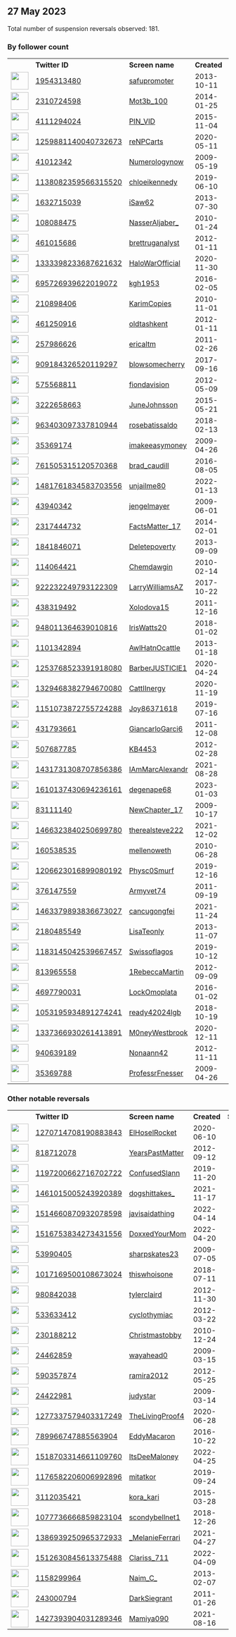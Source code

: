 
## 27 May 2023
Total number of suspension reversals observed: 181.

### By follower count
<table><tr><th></th><th align="left">Twitter ID</th><th align="left">Screen name</th>
<th align="left">Created</th><th align="left">Status</th><th align="left">Suspended</th><th align="left">Followers</th>
<tr><td><a href="https://pbs.twimg.com/profile_images/1643509495304429568/ZIl7vdZ8_normal.jpg"><img src="https://pbs.twimg.com/profile_images/1643509495304429568/ZIl7vdZ8_normal.jpg" width="40px" height="40px" align="center"/></a></td><td><a href="https://twitter.com/intent/user?user_id=1954313480">1954313480</a></td><td><a href="https://twitter.com/safupromoter">safupromoter</a></td><td>2013-10-11</td><td align="center"></td><td>2022-11-08</td><td>658125</td></tr>
<tr><td><a href="https://pbs.twimg.com/profile_images/1576062411106406401/DujgIS2i_normal.jpg"><img src="https://pbs.twimg.com/profile_images/1576062411106406401/DujgIS2i_normal.jpg" width="40px" height="40px" align="center"/></a></td><td><a href="https://twitter.com/intent/user?user_id=2310724598">2310724598</a></td><td><a href="https://twitter.com/Mot3b_100">Mot3b_100</a></td><td>2014-01-25</td><td align="center"></td><td>2022-10-08</td><td>128097</td></tr>
<tr><td><a href="https://pbs.twimg.com/profile_images/662164231362633728/-9v3ZZly_normal.jpg"><img src="https://pbs.twimg.com/profile_images/662164231362633728/-9v3ZZly_normal.jpg" width="40px" height="40px" align="center"/></a></td><td><a href="https://twitter.com/intent/user?user_id=4111294024">4111294024</a></td><td><a href="https://twitter.com/PIN_VID">PIN_VID</a></td><td>2015-11-04</td><td align="center"></td><td></td><td>63841</td></tr>
<tr><td><a href="https://pbs.twimg.com/profile_images/1587141379964157952/qO7M4yUj_normal.jpg"><img src="https://pbs.twimg.com/profile_images/1587141379964157952/qO7M4yUj_normal.jpg" width="40px" height="40px" align="center"/></a></td><td><a href="https://twitter.com/intent/user?user_id=1259881140040732673">1259881140040732673</a></td><td><a href="https://twitter.com/reNPCarts">reNPCarts</a></td><td>2020-05-11</td><td align="center"></td><td>2023-05-05</td><td>39614</td></tr>
<tr><td><a href="https://pbs.twimg.com/profile_images/1078462861696028672/K2L7YuAi_normal.jpg"><img src="https://pbs.twimg.com/profile_images/1078462861696028672/K2L7YuAi_normal.jpg" width="40px" height="40px" align="center"/></a></td><td><a href="https://twitter.com/intent/user?user_id=41012342">41012342</a></td><td><a href="https://twitter.com/Numerologynow">Numerologynow</a></td><td>2009-05-19</td><td align="center"></td><td></td><td>23265</td></tr>
<tr><td><a href="https://pbs.twimg.com/profile_images/1531851642387189760/JC4oh6xu_normal.jpg"><img src="https://pbs.twimg.com/profile_images/1531851642387189760/JC4oh6xu_normal.jpg" width="40px" height="40px" align="center"/></a></td><td><a href="https://twitter.com/intent/user?user_id=1138082359566315520">1138082359566315520</a></td><td><a href="https://twitter.com/chloeikennedy">chloeikennedy</a></td><td>2019-06-10</td><td align="center"></td><td>2023-05-20</td><td>17822</td></tr>
<tr><td><a href="https://pbs.twimg.com/profile_images/1382520230962941953/G9iiDdaU_normal.jpg"><img src="https://pbs.twimg.com/profile_images/1382520230962941953/G9iiDdaU_normal.jpg" width="40px" height="40px" align="center"/></a></td><td><a href="https://twitter.com/intent/user?user_id=1632715039">1632715039</a></td><td><a href="https://twitter.com/iSaw62">iSaw62</a></td><td>2013-07-30</td><td align="center"></td><td></td><td>16794</td></tr>
<tr><td><a href="https://pbs.twimg.com/profile_images/1651327249163927553/qczuYGQh_normal.jpg"><img src="https://pbs.twimg.com/profile_images/1651327249163927553/qczuYGQh_normal.jpg" width="40px" height="40px" align="center"/></a></td><td><a href="https://twitter.com/intent/user?user_id=108088475">108088475</a></td><td><a href="https://twitter.com/NasserAljaber_">NasserAljaber_</a></td><td>2010-01-24</td><td align="center"></td><td>2023-05-25</td><td>13663</td></tr>
<tr><td><a href="https://pbs.twimg.com/profile_images/1348666445572534273/D5VjJjbt_normal.jpg"><img src="https://pbs.twimg.com/profile_images/1348666445572534273/D5VjJjbt_normal.jpg" width="40px" height="40px" align="center"/></a></td><td><a href="https://twitter.com/intent/user?user_id=461015686">461015686</a></td><td><a href="https://twitter.com/brettruganalyst">brettruganalyst</a></td><td>2012-01-11</td><td align="center"></td><td>2023-03-21</td><td>13581</td></tr>
<tr><td><a href="https://pbs.twimg.com/profile_images/1347522341488656386/48z5gB1r_normal.jpg"><img src="https://pbs.twimg.com/profile_images/1347522341488656386/48z5gB1r_normal.jpg" width="40px" height="40px" align="center"/></a></td><td><a href="https://twitter.com/intent/user?user_id=1333398233687621632">1333398233687621632</a></td><td><a href="https://twitter.com/HaloWarOfficial">HaloWarOfficial</a></td><td>2020-11-30</td><td align="center"></td><td></td><td>12347</td></tr>
<tr><td><a href="https://pbs.twimg.com/profile_images/1189253581385490433/POcLb3W8_normal.jpg"><img src="https://pbs.twimg.com/profile_images/1189253581385490433/POcLb3W8_normal.jpg" width="40px" height="40px" align="center"/></a></td><td><a href="https://twitter.com/intent/user?user_id=695726939622019072">695726939622019072</a></td><td><a href="https://twitter.com/kgh1953">kgh1953</a></td><td>2016-02-05</td><td align="center"></td><td></td><td>11150</td></tr>
<tr><td><a href="https://pbs.twimg.com/profile_images/1657033665296179203/oPlrp2Om_normal.jpg"><img src="https://pbs.twimg.com/profile_images/1657033665296179203/oPlrp2Om_normal.jpg" width="40px" height="40px" align="center"/></a></td><td><a href="https://twitter.com/intent/user?user_id=210898406">210898406</a></td><td><a href="https://twitter.com/KarimCopies">KarimCopies</a></td><td>2010-11-01</td><td align="center"></td><td>2023-05-20</td><td>6798</td></tr>
<tr><td><a href="https://pbs.twimg.com/profile_images/1667967849967788032/lSzGuKsc_normal.jpg"><img src="https://pbs.twimg.com/profile_images/1667967849967788032/lSzGuKsc_normal.jpg" width="40px" height="40px" align="center"/></a></td><td><a href="https://twitter.com/intent/user?user_id=461250916">461250916</a></td><td><a href="https://twitter.com/oldtashkent">oldtashkent</a></td><td>2012-01-11</td><td align="center"></td><td>2022-12-14</td><td>6242</td></tr>
<tr><td><a href="https://pbs.twimg.com/profile_images/1393977272957345792/tloWSgXC_normal.jpg"><img src="https://pbs.twimg.com/profile_images/1393977272957345792/tloWSgXC_normal.jpg" width="40px" height="40px" align="center"/></a></td><td><a href="https://twitter.com/intent/user?user_id=257986626">257986626</a></td><td><a href="https://twitter.com/ericaltm">ericaltm</a></td><td>2011-02-26</td><td align="center"></td><td>2022-11-08</td><td>4860</td></tr>
<tr><td><a href="https://pbs.twimg.com/profile_images/1647175280220426240/_MrVUnuQ_normal.jpg"><img src="https://pbs.twimg.com/profile_images/1647175280220426240/_MrVUnuQ_normal.jpg" width="40px" height="40px" align="center"/></a></td><td><a href="https://twitter.com/intent/user?user_id=909184326520119297">909184326520119297</a></td><td><a href="https://twitter.com/blowsomecherry">blowsomecherry</a></td><td>2017-09-16</td><td align="center"></td><td>2023-05-20</td><td>4168</td></tr>
<tr><td><a href="https://pbs.twimg.com/profile_images/1662521859248644098/EQP-5MKw_normal.jpg"><img src="https://pbs.twimg.com/profile_images/1662521859248644098/EQP-5MKw_normal.jpg" width="40px" height="40px" align="center"/></a></td><td><a href="https://twitter.com/intent/user?user_id=575568811">575568811</a></td><td><a href="https://twitter.com/fiondavision">fiondavision</a></td><td>2012-05-09</td><td align="center"></td><td>2022-02-13</td><td>3711</td></tr>
<tr><td><a href="https://pbs.twimg.com/profile_images/1142557846040698885/oTi6dW09_normal.png"><img src="https://pbs.twimg.com/profile_images/1142557846040698885/oTi6dW09_normal.png" width="40px" height="40px" align="center"/></a></td><td><a href="https://twitter.com/intent/user?user_id=3222658663">3222658663</a></td><td><a href="https://twitter.com/JuneJohnsson">JuneJohnsson</a></td><td>2015-05-21</td><td align="center"></td><td></td><td>3691</td></tr>
<tr><td><a href="https://pbs.twimg.com/profile_images/1658801846331363328/C9iz6Wk7_normal.jpg"><img src="https://pbs.twimg.com/profile_images/1658801846331363328/C9iz6Wk7_normal.jpg" width="40px" height="40px" align="center"/></a></td><td><a href="https://twitter.com/intent/user?user_id=963403097337810944">963403097337810944</a></td><td><a href="https://twitter.com/rosebatissaldo">rosebatissaldo</a></td><td>2018-02-13</td><td align="center"></td><td>2022-11-04</td><td>3633</td></tr>
<tr><td><a href="https://pbs.twimg.com/profile_images/1628475899468484609/brliP48E_normal.jpg"><img src="https://pbs.twimg.com/profile_images/1628475899468484609/brliP48E_normal.jpg" width="40px" height="40px" align="center"/></a></td><td><a href="https://twitter.com/intent/user?user_id=35369174">35369174</a></td><td><a href="https://twitter.com/imakeeasymoney">imakeeasymoney</a></td><td>2009-04-26</td><td align="center"></td><td>2023-05-12</td><td>3437</td></tr>
<tr><td><a href="https://pbs.twimg.com/profile_images/1435311124745003015/J8fpPWS5_normal.jpg"><img src="https://pbs.twimg.com/profile_images/1435311124745003015/J8fpPWS5_normal.jpg" width="40px" height="40px" align="center"/></a></td><td><a href="https://twitter.com/intent/user?user_id=761505315120570368">761505315120570368</a></td><td><a href="https://twitter.com/brad_caudill">brad_caudill</a></td><td>2016-08-05</td><td align="center"></td><td>2022-10-29</td><td>3282</td></tr>
<tr><td><a href="https://pbs.twimg.com/profile_images/1577050789771677715/FkcISt81_normal.jpg"><img src="https://pbs.twimg.com/profile_images/1577050789771677715/FkcISt81_normal.jpg" width="40px" height="40px" align="center"/></a></td><td><a href="https://twitter.com/intent/user?user_id=1481761834583703556">1481761834583703556</a></td><td><a href="https://twitter.com/unjailme80">unjailme80</a></td><td>2022-01-13</td><td align="center"></td><td>2022-11-07</td><td>3255</td></tr>
<tr><td><a href="https://pbs.twimg.com/profile_images/1571500004040122372/bvSwm7Ub_normal.jpg"><img src="https://pbs.twimg.com/profile_images/1571500004040122372/bvSwm7Ub_normal.jpg" width="40px" height="40px" align="center"/></a></td><td><a href="https://twitter.com/intent/user?user_id=43940342">43940342</a></td><td><a href="https://twitter.com/jengelmayer">jengelmayer</a></td><td>2009-06-01</td><td align="center"></td><td>2023-05-20</td><td>3007</td></tr>
<tr><td><a href="https://pbs.twimg.com/profile_images/1662589123205517313/sLI5iKPL_normal.jpg"><img src="https://pbs.twimg.com/profile_images/1662589123205517313/sLI5iKPL_normal.jpg" width="40px" height="40px" align="center"/></a></td><td><a href="https://twitter.com/intent/user?user_id=2317444732">2317444732</a></td><td><a href="https://twitter.com/FactsMatter_17">FactsMatter_17</a></td><td>2014-02-01</td><td align="center"></td><td>2022-10-29</td><td>2788</td></tr>
<tr><td><a href="https://pbs.twimg.com/profile_images/1661890187016691713/_e87VwfL_normal.jpg"><img src="https://pbs.twimg.com/profile_images/1661890187016691713/_e87VwfL_normal.jpg" width="40px" height="40px" align="center"/></a></td><td><a href="https://twitter.com/intent/user?user_id=1841846071">1841846071</a></td><td><a href="https://twitter.com/Deletepoverty">Deletepoverty</a></td><td>2013-09-09</td><td align="center"></td><td>2022-07-18</td><td>2659</td></tr>
<tr><td><a href="https://pbs.twimg.com/profile_images/1530270021800165376/fYHcO9N2_normal.jpg"><img src="https://pbs.twimg.com/profile_images/1530270021800165376/fYHcO9N2_normal.jpg" width="40px" height="40px" align="center"/></a></td><td><a href="https://twitter.com/intent/user?user_id=114064421">114064421</a></td><td><a href="https://twitter.com/Chemdawgin">Chemdawgin</a></td><td>2010-02-14</td><td align="center"></td><td>2023-01-03</td><td>2106</td></tr>
<tr><td><a href="https://pbs.twimg.com/profile_images/1299328936338313216/aOZZCzOk_normal.jpg"><img src="https://pbs.twimg.com/profile_images/1299328936338313216/aOZZCzOk_normal.jpg" width="40px" height="40px" align="center"/></a></td><td><a href="https://twitter.com/intent/user?user_id=922232249793122309">922232249793122309</a></td><td><a href="https://twitter.com/LarryWilliamsAZ">LarryWilliamsAZ</a></td><td>2017-10-22</td><td align="center"></td><td></td><td>1872</td></tr>
<tr><td><a href="https://pbs.twimg.com/profile_images/1243250680078401536/lbgvv1Yy_normal.jpg"><img src="https://pbs.twimg.com/profile_images/1243250680078401536/lbgvv1Yy_normal.jpg" width="40px" height="40px" align="center"/></a></td><td><a href="https://twitter.com/intent/user?user_id=438319492">438319492</a></td><td><a href="https://twitter.com/Xolodova15">Xolodova15</a></td><td>2011-12-16</td><td align="center"></td><td></td><td>1849</td></tr>
<tr><td><a href="https://pbs.twimg.com/profile_images/962880083433226240/I-1FV2NG_normal.jpg"><img src="https://pbs.twimg.com/profile_images/962880083433226240/I-1FV2NG_normal.jpg" width="40px" height="40px" align="center"/></a></td><td><a href="https://twitter.com/intent/user?user_id=948011364639010816">948011364639010816</a></td><td><a href="https://twitter.com/IrisWatts20">IrisWatts20</a></td><td>2018-01-02</td><td align="center"></td><td></td><td>1673</td></tr>
<tr><td><a href="https://pbs.twimg.com/profile_images/3534244090/897898fca6a347542db66681f8bfee9d_normal.jpeg"><img src="https://pbs.twimg.com/profile_images/3534244090/897898fca6a347542db66681f8bfee9d_normal.jpeg" width="40px" height="40px" align="center"/></a></td><td><a href="https://twitter.com/intent/user?user_id=1101342894">1101342894</a></td><td><a href="https://twitter.com/AwlHatnOcattle">AwlHatnOcattle</a></td><td>2013-01-18</td><td align="center"></td><td>2023-05-24</td><td>1643</td></tr>
<tr><td><a href="https://pbs.twimg.com/profile_images/1352003254448779271/CEPWH4S9_normal.jpg"><img src="https://pbs.twimg.com/profile_images/1352003254448779271/CEPWH4S9_normal.jpg" width="40px" height="40px" align="center"/></a></td><td><a href="https://twitter.com/intent/user?user_id=1253768523391918080">1253768523391918080</a></td><td><a href="https://twitter.com/BarberJUSTICIE1">BarberJUSTICIE1</a></td><td>2020-04-24</td><td align="center"></td><td>2022-08-05</td><td>1580</td></tr>
<tr><td><a href="https://pbs.twimg.com/profile_images/1329468529859497992/tNxyI02q_normal.jpg"><img src="https://pbs.twimg.com/profile_images/1329468529859497992/tNxyI02q_normal.jpg" width="40px" height="40px" align="center"/></a></td><td><a href="https://twitter.com/intent/user?user_id=1329468382794670080">1329468382794670080</a></td><td><a href="https://twitter.com/CattIInergy">CattIInergy</a></td><td>2020-11-19</td><td align="center"></td><td>2022-02-13</td><td>1552</td></tr>
<tr><td><a href="https://pbs.twimg.com/profile_images/1172956562144595969/an6I2SQG_normal.jpg"><img src="https://pbs.twimg.com/profile_images/1172956562144595969/an6I2SQG_normal.jpg" width="40px" height="40px" align="center"/></a></td><td><a href="https://twitter.com/intent/user?user_id=1151073872755724288">1151073872755724288</a></td><td><a href="https://twitter.com/Joy86371618">Joy86371618</a></td><td>2019-07-16</td><td align="center"></td><td></td><td>1474</td></tr>
<tr><td><a href="https://pbs.twimg.com/profile_images/524556035856400384/jcH0airN_normal.jpeg"><img src="https://pbs.twimg.com/profile_images/524556035856400384/jcH0airN_normal.jpeg" width="40px" height="40px" align="center"/></a></td><td><a href="https://twitter.com/intent/user?user_id=431793661">431793661</a></td><td><a href="https://twitter.com/GiancarloGarci6">GiancarloGarci6</a></td><td>2011-12-08</td><td align="center"></td><td>2022-10-20</td><td>1469</td></tr>
<tr><td><a href="https://pbs.twimg.com/profile_images/1295496689269104640/qioYatgq_normal.jpg"><img src="https://pbs.twimg.com/profile_images/1295496689269104640/qioYatgq_normal.jpg" width="40px" height="40px" align="center"/></a></td><td><a href="https://twitter.com/intent/user?user_id=507687785">507687785</a></td><td><a href="https://twitter.com/KB4453">KB4453</a></td><td>2012-02-28</td><td align="center"></td><td></td><td>1461</td></tr>
<tr><td><a href="https://pbs.twimg.com/profile_images/1436887252802711553/Yuw3t4Dy_normal.jpg"><img src="https://pbs.twimg.com/profile_images/1436887252802711553/Yuw3t4Dy_normal.jpg" width="40px" height="40px" align="center"/></a></td><td><a href="https://twitter.com/intent/user?user_id=1431731308707856386">1431731308707856386</a></td><td><a href="https://twitter.com/IAmMarcAlexandr">IAmMarcAlexandr</a></td><td>2021-08-28</td><td align="center"></td><td></td><td>1448</td></tr>
<tr><td><a href="https://pbs.twimg.com/profile_images/1648664641491402756/nMOTAk9A_normal.jpg"><img src="https://pbs.twimg.com/profile_images/1648664641491402756/nMOTAk9A_normal.jpg" width="40px" height="40px" align="center"/></a></td><td><a href="https://twitter.com/intent/user?user_id=1610137430694236161">1610137430694236161</a></td><td><a href="https://twitter.com/degenape68">degenape68</a></td><td>2023-01-03</td><td align="center"></td><td>2023-04-23</td><td>1325</td></tr>
<tr><td><a href="https://pbs.twimg.com/profile_images/1664520455389339649/ztB1_1zR_normal.jpg"><img src="https://pbs.twimg.com/profile_images/1664520455389339649/ztB1_1zR_normal.jpg" width="40px" height="40px" align="center"/></a></td><td><a href="https://twitter.com/intent/user?user_id=83111140">83111140</a></td><td><a href="https://twitter.com/NewChapter_17">NewChapter_17</a></td><td>2009-10-17</td><td align="center">👋</td><td></td><td>1269</td></tr>
<tr><td><a href="https://pbs.twimg.com/profile_images/1662923394185306113/PjQMUdmg_normal.jpg"><img src="https://pbs.twimg.com/profile_images/1662923394185306113/PjQMUdmg_normal.jpg" width="40px" height="40px" align="center"/></a></td><td><a href="https://twitter.com/intent/user?user_id=1466323840250699780">1466323840250699780</a></td><td><a href="https://twitter.com/therealsteve222">therealsteve222</a></td><td>2021-12-02</td><td align="center"></td><td>2023-04-24</td><td>1236</td></tr>
<tr><td><a href="https://pbs.twimg.com/profile_images/1139626290/051020101319TwitterIcon_normal.jpg"><img src="https://pbs.twimg.com/profile_images/1139626290/051020101319TwitterIcon_normal.jpg" width="40px" height="40px" align="center"/></a></td><td><a href="https://twitter.com/intent/user?user_id=160538535">160538535</a></td><td><a href="https://twitter.com/mellenoweth">mellenoweth</a></td><td>2010-06-28</td><td align="center"></td><td>2022-12-12</td><td>1226</td></tr>
<tr><td><a href="https://pbs.twimg.com/profile_images/1316427194017574913/Y9fe22r0_normal.jpg"><img src="https://pbs.twimg.com/profile_images/1316427194017574913/Y9fe22r0_normal.jpg" width="40px" height="40px" align="center"/></a></td><td><a href="https://twitter.com/intent/user?user_id=1206623016899080192">1206623016899080192</a></td><td><a href="https://twitter.com/Physc0Smurf">Physc0Smurf</a></td><td>2019-12-16</td><td align="center"></td><td></td><td>1191</td></tr>
<tr><td><a href="https://pbs.twimg.com/profile_images/1587113909693124608/MYjDpHV5_normal.jpg"><img src="https://pbs.twimg.com/profile_images/1587113909693124608/MYjDpHV5_normal.jpg" width="40px" height="40px" align="center"/></a></td><td><a href="https://twitter.com/intent/user?user_id=376147559">376147559</a></td><td><a href="https://twitter.com/Armyvet74">Armyvet74</a></td><td>2011-09-19</td><td align="center"></td><td>2022-11-30</td><td>1166</td></tr>
<tr><td><a href="https://pbs.twimg.com/profile_images/1497975057645064193/7mAN95BR_normal.jpg"><img src="https://pbs.twimg.com/profile_images/1497975057645064193/7mAN95BR_normal.jpg" width="40px" height="40px" align="center"/></a></td><td><a href="https://twitter.com/intent/user?user_id=1463379893836673027">1463379893836673027</a></td><td><a href="https://twitter.com/cancugongfei">cancugongfei</a></td><td>2021-11-24</td><td align="center"></td><td>2023-05-20</td><td>1121</td></tr>
<tr><td><a href="https://pbs.twimg.com/profile_images/1344327820244299779/hp1ScykP_normal.jpg"><img src="https://pbs.twimg.com/profile_images/1344327820244299779/hp1ScykP_normal.jpg" width="40px" height="40px" align="center"/></a></td><td><a href="https://twitter.com/intent/user?user_id=2180485549">2180485549</a></td><td><a href="https://twitter.com/LisaTeonly">LisaTeonly</a></td><td>2013-11-07</td><td align="center"></td><td></td><td>1105</td></tr>
<tr><td><a href="https://pbs.twimg.com/profile_images/1543723669171699712/i5cxIonI_normal.jpg"><img src="https://pbs.twimg.com/profile_images/1543723669171699712/i5cxIonI_normal.jpg" width="40px" height="40px" align="center"/></a></td><td><a href="https://twitter.com/intent/user?user_id=1183145042539667457">1183145042539667457</a></td><td><a href="https://twitter.com/Swissoflagos">Swissoflagos</a></td><td>2019-10-12</td><td align="center"></td><td>2022-07-09</td><td>962</td></tr>
<tr><td><a href="https://pbs.twimg.com/profile_images/522935942126915584/OSso8BxM_normal.jpeg"><img src="https://pbs.twimg.com/profile_images/522935942126915584/OSso8BxM_normal.jpeg" width="40px" height="40px" align="center"/></a></td><td><a href="https://twitter.com/intent/user?user_id=813965558">813965558</a></td><td><a href="https://twitter.com/1RebeccaMartin">1RebeccaMartin</a></td><td>2012-09-09</td><td align="center">🔒</td><td>2023-04-06</td><td>951</td></tr>
<tr><td><a href="https://pbs.twimg.com/profile_images/1338632225307312131/q8C1rly3_normal.jpg"><img src="https://pbs.twimg.com/profile_images/1338632225307312131/q8C1rly3_normal.jpg" width="40px" height="40px" align="center"/></a></td><td><a href="https://twitter.com/intent/user?user_id=4697790031">4697790031</a></td><td><a href="https://twitter.com/LockOmoplata">LockOmoplata</a></td><td>2016-01-02</td><td align="center">🔒</td><td></td><td>920</td></tr>
<tr><td><a href="https://pbs.twimg.com/profile_images/1662376822468939778/lQbYHMR0_normal.jpg"><img src="https://pbs.twimg.com/profile_images/1662376822468939778/lQbYHMR0_normal.jpg" width="40px" height="40px" align="center"/></a></td><td><a href="https://twitter.com/intent/user?user_id=1053195934891274241">1053195934891274241</a></td><td><a href="https://twitter.com/ready42024lgb">ready42024lgb</a></td><td>2018-10-19</td><td align="center"></td><td></td><td>906</td></tr>
<tr><td><a href="https://pbs.twimg.com/profile_images/1497538630721617925/tk51p7E5_normal.jpg"><img src="https://pbs.twimg.com/profile_images/1497538630721617925/tk51p7E5_normal.jpg" width="40px" height="40px" align="center"/></a></td><td><a href="https://twitter.com/intent/user?user_id=1337366930261413891">1337366930261413891</a></td><td><a href="https://twitter.com/M0neyWestbrook">M0neyWestbrook</a></td><td>2020-12-11</td><td align="center"></td><td>2023-05-17</td><td>860</td></tr>
<tr><td><a href="https://pbs.twimg.com/profile_images/1130496701100244992/ICWmQaj5_normal.jpg"><img src="https://pbs.twimg.com/profile_images/1130496701100244992/ICWmQaj5_normal.jpg" width="40px" height="40px" align="center"/></a></td><td><a href="https://twitter.com/intent/user?user_id=940639189">940639189</a></td><td><a href="https://twitter.com/Nonaann42">Nonaann42</a></td><td>2012-11-11</td><td align="center"></td><td>2023-05-21</td><td>754</td></tr>
<tr><td><a href="https://pbs.twimg.com/profile_images/1483598560222457858/xj-5b-wR_normal.jpg"><img src="https://pbs.twimg.com/profile_images/1483598560222457858/xj-5b-wR_normal.jpg" width="40px" height="40px" align="center"/></a></td><td><a href="https://twitter.com/intent/user?user_id=35369788">35369788</a></td><td><a href="https://twitter.com/ProfessrFnesser">ProfessrFnesser</a></td><td>2009-04-26</td><td align="center"></td><td>2022-11-01</td><td>714</td></tr>
</table>

### Other notable reversals
<table><tr><th></th><th align="left">Twitter ID</th><th align="left">Screen name</th>
<th align="left">Created</th><th align="left">Status</th><th align="left">Suspended</th><th align="left">Followers</th>
<tr><td><a href="https://pbs.twimg.com/profile_images/1593512390729297922/Cd7US9X0_normal.jpg"><img src="https://pbs.twimg.com/profile_images/1593512390729297922/Cd7US9X0_normal.jpg" width="40px" height="40px" align="center"/></a></td><td><a href="https://twitter.com/intent/user?user_id=1270714708190883843">1270714708190883843</a></td><td><a href="https://twitter.com/ElHoselRocket">ElHoselRocket</a></td><td>2020-06-10</td><td align="center">🔒🚫</td><td>2023-05-24</td><td>8</td></tr>
<tr><td><a href="https://pbs.twimg.com/profile_images/1314021077920739334/wcwTX1Li_normal.jpg"><img src="https://pbs.twimg.com/profile_images/1314021077920739334/wcwTX1Li_normal.jpg" width="40px" height="40px" align="center"/></a></td><td><a href="https://twitter.com/intent/user?user_id=818712078">818712078</a></td><td><a href="https://twitter.com/YearsPastMatter">YearsPastMatter</a></td><td>2012-09-12</td><td align="center"></td><td>2022-11-06</td><td>645</td></tr>
<tr><td><a href="https://pbs.twimg.com/profile_images/1556766330807898114/G7Mq4RFn_normal.jpg"><img src="https://pbs.twimg.com/profile_images/1556766330807898114/G7Mq4RFn_normal.jpg" width="40px" height="40px" align="center"/></a></td><td><a href="https://twitter.com/intent/user?user_id=1197200662716702722">1197200662716702722</a></td><td><a href="https://twitter.com/ConfusedSlann">ConfusedSlann</a></td><td>2019-11-20</td><td align="center"></td><td>2022-11-07</td><td>146</td></tr>
<tr><td><a href="https://pbs.twimg.com/profile_images/1488964303961006082/m0yyl5A-_normal.jpg"><img src="https://pbs.twimg.com/profile_images/1488964303961006082/m0yyl5A-_normal.jpg" width="40px" height="40px" align="center"/></a></td><td><a href="https://twitter.com/intent/user?user_id=1461015005243920389">1461015005243920389</a></td><td><a href="https://twitter.com/dogshittakes_">dogshittakes_</a></td><td>2021-11-17</td><td align="center"></td><td>2023-05-15</td><td>398</td></tr>
<tr><td><a href="https://pbs.twimg.com/profile_images/1516417441940787202/DEBjLu0I_normal.jpg"><img src="https://pbs.twimg.com/profile_images/1516417441940787202/DEBjLu0I_normal.jpg" width="40px" height="40px" align="center"/></a></td><td><a href="https://twitter.com/intent/user?user_id=1514660870932078598">1514660870932078598</a></td><td><a href="https://twitter.com/javisaidathing">javisaidathing</a></td><td>2022-04-14</td><td align="center"></td><td>2023-05-23</td><td>302</td></tr>
<tr><td><a href="https://pbs.twimg.com/profile_images/1529411967370178560/Gru7YS3v_normal.jpg"><img src="https://pbs.twimg.com/profile_images/1529411967370178560/Gru7YS3v_normal.jpg" width="40px" height="40px" align="center"/></a></td><td><a href="https://twitter.com/intent/user?user_id=1516753834273431556">1516753834273431556</a></td><td><a href="https://twitter.com/DoxxedYourMom">DoxxedYourMom</a></td><td>2022-04-20</td><td align="center"></td><td>2022-06-23</td><td>572</td></tr>
<tr><td><a href="https://pbs.twimg.com/profile_images/1440154452590166018/xGisLcG2_normal.jpg"><img src="https://pbs.twimg.com/profile_images/1440154452590166018/xGisLcG2_normal.jpg" width="40px" height="40px" align="center"/></a></td><td><a href="https://twitter.com/intent/user?user_id=53990405">53990405</a></td><td><a href="https://twitter.com/sharpskates23">sharpskates23</a></td><td>2009-07-05</td><td align="center"></td><td>2022-12-22</td><td>37</td></tr>
<tr><td><a href="https://abs.twimg.com/sticky/default_profile_images/default_profile_normal.png"><img src="https://abs.twimg.com/sticky/default_profile_images/default_profile_normal.png" width="40px" height="40px" align="center"/></a></td><td><a href="https://twitter.com/intent/user?user_id=1017169500108673024">1017169500108673024</a></td><td><a href="https://twitter.com/thiswhoisone">thiswhoisone</a></td><td>2018-07-11</td><td align="center"></td><td>2023-04-26</td><td>3</td></tr>
<tr><td><a href="https://pbs.twimg.com/profile_images/900535903491436545/0Fm6Bl3R_normal.jpg"><img src="https://pbs.twimg.com/profile_images/900535903491436545/0Fm6Bl3R_normal.jpg" width="40px" height="40px" align="center"/></a></td><td><a href="https://twitter.com/intent/user?user_id=980842038">980842038</a></td><td><a href="https://twitter.com/tylerclaird">tylerclaird</a></td><td>2012-11-30</td><td align="center"></td><td>2023-05-22</td><td>202</td></tr>
<tr><td><a href="https://pbs.twimg.com/profile_images/1587670169681530882/jHeTrqbU_normal.jpg"><img src="https://pbs.twimg.com/profile_images/1587670169681530882/jHeTrqbU_normal.jpg" width="40px" height="40px" align="center"/></a></td><td><a href="https://twitter.com/intent/user?user_id=533633412">533633412</a></td><td><a href="https://twitter.com/cycIothymiac">cycIothymiac</a></td><td>2012-03-22</td><td align="center"></td><td>2022-11-03</td><td>170</td></tr>
<tr><td><a href="https://pbs.twimg.com/profile_images/1505160486282792964/nXNpnfTm_normal.jpg"><img src="https://pbs.twimg.com/profile_images/1505160486282792964/nXNpnfTm_normal.jpg" width="40px" height="40px" align="center"/></a></td><td><a href="https://twitter.com/intent/user?user_id=230188212">230188212</a></td><td><a href="https://twitter.com/Christmastobby">Christmastobby</a></td><td>2010-12-24</td><td align="center"></td><td>2023-02-19</td><td>267</td></tr>
<tr><td><a href="https://pbs.twimg.com/profile_images/1563350657259618304/LJVTjF3H_normal.jpg"><img src="https://pbs.twimg.com/profile_images/1563350657259618304/LJVTjF3H_normal.jpg" width="40px" height="40px" align="center"/></a></td><td><a href="https://twitter.com/intent/user?user_id=24462859">24462859</a></td><td><a href="https://twitter.com/wayahead0">wayahead0</a></td><td>2009-03-15</td><td align="center"></td><td>2023-04-11</td><td>4</td></tr>
<tr><td><a href="https://pbs.twimg.com/profile_images/970049753542221824/JDUCr2ig_normal.jpg"><img src="https://pbs.twimg.com/profile_images/970049753542221824/JDUCr2ig_normal.jpg" width="40px" height="40px" align="center"/></a></td><td><a href="https://twitter.com/intent/user?user_id=590357874">590357874</a></td><td><a href="https://twitter.com/ramira2012">ramira2012</a></td><td>2012-05-25</td><td align="center">🔒</td><td>2023-03-12</td><td>138</td></tr>
<tr><td><a href="https://pbs.twimg.com/profile_images/807796663947591680/ox_9rGTm_normal.jpg"><img src="https://pbs.twimg.com/profile_images/807796663947591680/ox_9rGTm_normal.jpg" width="40px" height="40px" align="center"/></a></td><td><a href="https://twitter.com/intent/user?user_id=24422981">24422981</a></td><td><a href="https://twitter.com/judystar">judystar</a></td><td>2009-03-14</td><td align="center"></td><td>2023-01-27</td><td>389</td></tr>
<tr><td><a href="https://abs.twimg.com/sticky/default_profile_images/default_profile_normal.png"><img src="https://abs.twimg.com/sticky/default_profile_images/default_profile_normal.png" width="40px" height="40px" align="center"/></a></td><td><a href="https://twitter.com/intent/user?user_id=1277337579403317249">1277337579403317249</a></td><td><a href="https://twitter.com/TheLivingProof4">TheLivingProof4</a></td><td>2020-06-28</td><td align="center">🔒</td><td>2022-12-13</td><td>2</td></tr>
<tr><td><a href="https://pbs.twimg.com/profile_images/1541441749436010496/W6I7K3hR_normal.jpg"><img src="https://pbs.twimg.com/profile_images/1541441749436010496/W6I7K3hR_normal.jpg" width="40px" height="40px" align="center"/></a></td><td><a href="https://twitter.com/intent/user?user_id=789966747885563904">789966747885563904</a></td><td><a href="https://twitter.com/EddyMacaron">EddyMacaron</a></td><td>2016-10-22</td><td align="center"></td><td>2022-11-21</td><td>24</td></tr>
<tr><td><a href="https://pbs.twimg.com/profile_images/1518704406866264066/EKbdaI1__normal.jpg"><img src="https://pbs.twimg.com/profile_images/1518704406866264066/EKbdaI1__normal.jpg" width="40px" height="40px" align="center"/></a></td><td><a href="https://twitter.com/intent/user?user_id=1518703314661109760">1518703314661109760</a></td><td><a href="https://twitter.com/ItsDeeMaloney">ItsDeeMaloney</a></td><td>2022-04-25</td><td align="center"></td><td>2023-01-27</td><td>38</td></tr>
<tr><td><a href="https://pbs.twimg.com/profile_images/1577419375896055808/EiqXy9UM_normal.jpg"><img src="https://pbs.twimg.com/profile_images/1577419375896055808/EiqXy9UM_normal.jpg" width="40px" height="40px" align="center"/></a></td><td><a href="https://twitter.com/intent/user?user_id=1176582206006992896">1176582206006992896</a></td><td><a href="https://twitter.com/mitatkor">mitatkor</a></td><td>2019-09-24</td><td align="center"></td><td>2023-05-20</td><td>292</td></tr>
<tr><td><a href="https://pbs.twimg.com/profile_images/1360009415013748738/p4Ax0Y3Y_normal.jpg"><img src="https://pbs.twimg.com/profile_images/1360009415013748738/p4Ax0Y3Y_normal.jpg" width="40px" height="40px" align="center"/></a></td><td><a href="https://twitter.com/intent/user?user_id=3112035421">3112035421</a></td><td><a href="https://twitter.com/kora_kari">kora_kari</a></td><td>2015-03-28</td><td align="center"></td><td>2023-04-06</td><td>83</td></tr>
<tr><td><a href="https://pbs.twimg.com/profile_images/1437764767041658885/17XTyjYg_normal.jpg"><img src="https://pbs.twimg.com/profile_images/1437764767041658885/17XTyjYg_normal.jpg" width="40px" height="40px" align="center"/></a></td><td><a href="https://twitter.com/intent/user?user_id=1077736666859823104">1077736666859823104</a></td><td><a href="https://twitter.com/scondybellnet1">scondybellnet1</a></td><td>2018-12-26</td><td align="center"></td><td>2023-01-16</td><td>87</td></tr>
<tr><td><a href="https://pbs.twimg.com/profile_images/1386940214019510272/Y3_7GaoZ_normal.jpg"><img src="https://pbs.twimg.com/profile_images/1386940214019510272/Y3_7GaoZ_normal.jpg" width="40px" height="40px" align="center"/></a></td><td><a href="https://twitter.com/intent/user?user_id=1386939250965372933">1386939250965372933</a></td><td><a href="https://twitter.com/_MelanieFerrari">_MelanieFerrari</a></td><td>2021-04-27</td><td align="center"></td><td>2022-12-27</td><td>4</td></tr>
<tr><td><a href="https://pbs.twimg.com/profile_images/1525170316422414336/n7Av6eOn_normal.jpg"><img src="https://pbs.twimg.com/profile_images/1525170316422414336/n7Av6eOn_normal.jpg" width="40px" height="40px" align="center"/></a></td><td><a href="https://twitter.com/intent/user?user_id=1512630845613375488">1512630845613375488</a></td><td><a href="https://twitter.com/Clariss_711">Clariss_711</a></td><td>2022-04-09</td><td align="center"></td><td>2022-10-20</td><td>117</td></tr>
<tr><td><a href="https://pbs.twimg.com/profile_images/3284122472/40d5ed6073f7bb7822f8dcc3163b9a42_normal.jpeg"><img src="https://pbs.twimg.com/profile_images/3284122472/40d5ed6073f7bb7822f8dcc3163b9a42_normal.jpeg" width="40px" height="40px" align="center"/></a></td><td><a href="https://twitter.com/intent/user?user_id=1158299964">1158299964</a></td><td><a href="https://twitter.com/Naim_C_">Naim_C_</a></td><td>2013-02-07</td><td align="center">🔒</td><td>2023-03-21</td><td>11</td></tr>
<tr><td><a href="https://pbs.twimg.com/profile_images/824788851969368064/IGgEs2xW_normal.jpg"><img src="https://pbs.twimg.com/profile_images/824788851969368064/IGgEs2xW_normal.jpg" width="40px" height="40px" align="center"/></a></td><td><a href="https://twitter.com/intent/user?user_id=243000794">243000794</a></td><td><a href="https://twitter.com/DarkSiegrant">DarkSiegrant</a></td><td>2011-01-26</td><td align="center"></td><td>2022-11-26</td><td>9</td></tr>
<tr><td><a href="https://pbs.twimg.com/profile_images/1427397186854297602/GEJphCcx_normal.jpg"><img src="https://pbs.twimg.com/profile_images/1427397186854297602/GEJphCcx_normal.jpg" width="40px" height="40px" align="center"/></a></td><td><a href="https://twitter.com/intent/user?user_id=1427393904031289346">1427393904031289346</a></td><td><a href="https://twitter.com/Mamiya090">Mamiya090</a></td><td>2021-08-16</td><td align="center"></td><td>2022-11-30</td><td>1</td></tr>
</table>
